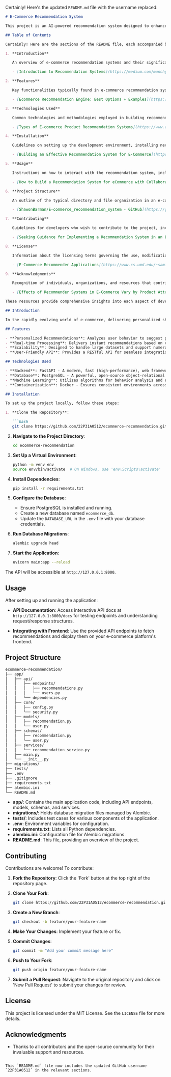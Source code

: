 Certainly! Here's the updated `README.md` file with the username replaced:

```markdown
# E-Commerce Recommendation System

This project is an AI-powered recommendation system designed to enhance user experience on e-commerce platforms by providing personalized product suggestions. Leveraging machine learning algorithms and a robust backend framework, the system analyzes user behavior and preferences to deliver accurate recommendations.

## Table of Contents

Certainly! Here are the sections of the README file, each accompanied by relevant hyperlinks for further information:

1. **Introduction**

   An overview of e-commerce recommendation systems and their significance in enhancing user experience and boosting sales.

   - [Introduction to Recommendation Systems](https://medium.com/munchy-bytes/introduction-to-recommendation-systems-de0421c55404)

2. **Features**

   Key functionalities typically found in e-commerce recommendation systems, such as personalized suggestions, real-time processing, and scalability.

   - [Ecommerce Recommendation Engine: Best Options + Examples](https://www.bigcommerce.com/articles/ecommerce/recommendation-engine/)

3. **Technologies Used**

   Common technologies and methodologies employed in building recommendation systems, including collaborative filtering, content-based filtering, and hybrid approaches.

   - [Types of E-commerce Product Recommendation Systems](https://www.abtasty.com/blog/product-recommendation-systems-ecommerce/)

4. **Installation**

   Guidelines on setting up the development environment, installing necessary dependencies, and configuring databases for an e-commerce recommendation system.

   - [Building an Effective Recommendation System for E-Commerce](https://bgiri-gcloud.medium.com/building-an-effective-recommendation-system-for-e-commerce-a-step-by-step-guide-bafae59862e1)

5. **Usage**

   Instructions on how to interact with the recommendation system, including accessing APIs, integrating with front-end platforms, and interpreting recommendations.

   - [How to Build a Recommendation System for eCommerce with Collaborative Filtering](https://theninehertz.com/blog/how-to/build-a-recommendation-system-for-ecommerce)

6. **Project Structure**

   An outline of the typical directory and file organization in an e-commerce recommendation system project, detailing the purpose of each component.

   - [ShawonBarman/E-commerce_recommendation_system - GitHub](https://github.com/ShawonBarman/E-commerce_recommendation_system)

7. **Contributing**

   Guidelines for developers who wish to contribute to the project, including branching strategies, coding standards, and submission processes.

   - [Seeking Guidance for Implementing a Recommendation System in an E-Commerce App](https://www.reddit.com/r/learnmachinelearning/comments/1bvk1az/seeking_guidance_for_implementing_a/)

8. **License**

   Information about the licensing terms governing the use, modification, and distribution of the project.

   - [E-Commerce Recommender Applications](https://www.cs.umd.edu/~samir/498/schafer01ecommerce.pdf)

9. **Acknowledgments**

   Recognition of individuals, organizations, and resources that contributed to the development of the project.

   - [Effects of Recommender Systems in E-Commerce Vary by Product Attributes and Review Ratings](https://www.cmu.edu/tepper/news/stories/2020/may/e-commerce-recommenders-research-lee.html)

These resources provide comprehensive insights into each aspect of developing and understanding e-commerce recommendation systems. 

## Introduction

In the rapidly evolving world of e-commerce, delivering personalized shopping experiences is crucial for customer satisfaction and retention. This recommendation system utilizes advanced algorithms to analyze user interactions and provide tailored product suggestions, thereby enhancing the overall shopping experience.

## Features

- **Personalized Recommendations**: Analyzes user behavior to suggest products that align with individual preferences.
- **Real-time Processing**: Delivers instant recommendations based on current user interactions.
- **Scalability**: Designed to handle large datasets and support numerous users simultaneously.
- **User-Friendly API**: Provides a RESTful API for seamless integration with various front-end platforms.

## Technologies Used

- **Backend**: FastAPI - A modern, fast (high-performance), web framework for building APIs with Python.
- **Database**: PostgreSQL - A powerful, open-source object-relational database system.
- **Machine Learning**: Utilizes algorithms for behavior analysis and recommendation generation.
- **Containerization**: Docker - Ensures consistent environments across development and production.

## Installation

To set up the project locally, follow these steps:

1. **Clone the Repository**:

   ```bash
   git clone https://github.com/22P31A0512/ecommerce-recommendation.git
   ```

2. **Navigate to the Project Directory**:

   ```bash
   cd ecommerce-recommendation
   ```

3. **Set Up a Virtual Environment**:

   ```bash
   python -m venv env
   source env/bin/activate  # On Windows, use 'env\Scripts\activate'
   ```

4. **Install Dependencies**:

   ```bash
   pip install -r requirements.txt
   ```

5. **Configure the Database**:

   - Ensure PostgreSQL is installed and running.
   - Create a new database named `ecommerce_db`.
   - Update the `DATABASE_URL` in the `.env` file with your database credentials.

6. **Run Database Migrations**:

   ```bash
   alembic upgrade head
   ```

7. **Start the Application**:

   ```bash
   uvicorn main:app --reload
   ```

The API will be accessible at `http://127.0.0.1:8000`.

## Usage

After setting up and running the application:

- **API Documentation**: Access interactive API docs at `http://127.0.0.1:8000/docs` for testing endpoints and understanding request/response structures.

- **Integrating with Frontend**: Use the provided API endpoints to fetch recommendations and display them on your e-commerce platform's frontend.

## Project Structure

```bash
ecommerce-recommendation/
├── app/
│   ├── api/
│   │   ├── endpoints/
│   │   │   ├── recommendations.py
│   │   │   └── users.py
│   │   └── dependencies.py
│   ├── core/
│   │   ├── config.py
│   │   └── security.py
│   ├── models/
│   │   ├── recommendation.py
│   │   └── user.py
│   ├── schemas/
│   │   ├── recommendation.py
│   │   └── user.py
│   ├── services/
│   │   └── recommendation_service.py
│   ├── main.py
│   └── __init__.py
├── migrations/
├── tests/
├── .env
├── .gitignore
├── requirements.txt
├── alembic.ini
└── README.md
```

- **app/**: Contains the main application code, including API endpoints, models, schemas, and services.
- **migrations/**: Holds database migration files managed by Alembic.
- **tests/**: Includes test cases for various components of the application.
- **.env**: Environment variables for configuration.
- **requirements.txt**: Lists all Python dependencies.
- **alembic.ini**: Configuration file for Alembic migrations.
- **README.md**: This file, providing an overview of the project.

## Contributing

Contributions are welcome! To contribute:

1. **Fork the Repository**: Click the 'Fork' button at the top right of the repository page.
2. **Clone Your Fork**:

   ```bash
   git clone https://github.com/22P31A0512/ecommerce-recommendation.git
   ```

3. **Create a New Branch**:

   ```bash
   git checkout -b feature/your-feature-name
   ```

4. **Make Your Changes**: Implement your feature or fix.
5. **Commit Changes**:

   ```bash
   git commit -m "Add your commit message here"
   ```

6. **Push to Your Fork**:

   ```bash
   git push origin feature/your-feature-name
   ```

7. **Submit a Pull Request**: Navigate to the original repository and click on 'New Pull Request' to submit your changes for review.

## License

This project is licensed under the MIT License. See the `LICENSE` file for more details.

## Acknowledgments

- Thanks to all contributors and the open-source community for their invaluable support and resources.
```

This `README.md` file now includes the updated GitHub username `22P31A0512` in the relevant sections. 
